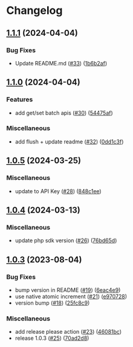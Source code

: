 # Changelog

## [1.1.1](https://github.com/momentohq/laravel-cache/compare/v1.1.0...v1.1.1) (2024-04-04)


### Bug Fixes

* Update README.md ([#33](https://github.com/momentohq/laravel-cache/issues/33)) ([1b6b2af](https://github.com/momentohq/laravel-cache/commit/1b6b2af3c4cf7ae0932af9effc9b0e609bfa47df))

## [1.1.0](https://github.com/momentohq/laravel-cache/compare/v1.0.5...v1.1.0) (2024-04-04)


### Features

* add get/set batch apis ([#30](https://github.com/momentohq/laravel-cache/issues/30)) ([54475af](https://github.com/momentohq/laravel-cache/commit/54475af96da68e205ab35db1b60c5515befe6afa))


### Miscellaneous

* add flush + update readme ([#32](https://github.com/momentohq/laravel-cache/issues/32)) ([0dd1c3f](https://github.com/momentohq/laravel-cache/commit/0dd1c3f446ee61c5a5cfc5f833244cccb3adf85e))

## [1.0.5](https://github.com/momentohq/laravel-cache/compare/v1.0.4...v1.0.5) (2024-03-25)


### Miscellaneous

* update to API Key ([#28](https://github.com/momentohq/laravel-cache/issues/28)) ([848c1ee](https://github.com/momentohq/laravel-cache/commit/848c1ee7975bd7c8c6a5866648d126af228e4307))

## [1.0.4](https://github.com/momentohq/laravel-cache/compare/v1.0.3...v1.0.4) (2024-03-13)


### Miscellaneous

* update php sdk version ([#26](https://github.com/momentohq/laravel-cache/issues/26)) ([76bd65d](https://github.com/momentohq/laravel-cache/commit/76bd65d27fbf8886438dea572de8830c7e9ae2a9))

## [1.0.3](https://github.com/momentohq/laravel-cache/compare/v1.0.0...v1.0.3) (2023-08-04)


### Bug Fixes

* bump version in README ([#19](https://github.com/momentohq/laravel-cache/issues/19)) ([6eac4e9](https://github.com/momentohq/laravel-cache/commit/6eac4e96087b902afe548fac4578f5707d6c1d9d))
* use native atomic increment ([#21](https://github.com/momentohq/laravel-cache/issues/21)) ([e970728](https://github.com/momentohq/laravel-cache/commit/e9707289c81df36a3e88092a5f852e3fa80aba85))
* version bump ([#18](https://github.com/momentohq/laravel-cache/issues/18)) ([25fc8c9](https://github.com/momentohq/laravel-cache/commit/25fc8c909b0b4520027abb19e2d1d0e7d8d85281))


### Miscellaneous

* add release please action ([#23](https://github.com/momentohq/laravel-cache/issues/23)) ([46081bc](https://github.com/momentohq/laravel-cache/commit/46081bcff8118a96dd5212f1a38d7e6a4e929e6f))
* release 1.0.3 ([#25](https://github.com/momentohq/laravel-cache/issues/25)) ([70ad2d8](https://github.com/momentohq/laravel-cache/commit/70ad2d8402096cfca05ac6962729af6c61c28cce))
